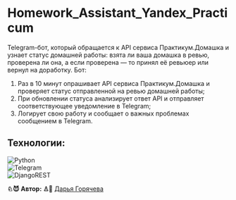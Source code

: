 # Homework_Assistant_Yandex_Practicum

Telegram-бот, который обращается к API сервиса Практикум.Домашка и узнает статус домашней работы: взята ли ваша домашка в ревью, проверена ли она, а если проверена — то принял её ревьюер или вернул на доработку.
Бот:
1. Раз в 10 минут опрашивает API сервиса Практикум.Домашка и проверяет статус отправленной на ревью домашней работы;
2. При обновлении статуса анализирует ответ API и отправляет соответствующее уведомление в Telegram;
3. Логирует свою работу и сообщает о важных проблемах сообщением в Telegram.

## Технологии:
![Python](https://img.shields.io/badge/python-3670A0?style=for-the-badge&logo=python&logoColor=ffdd54)  \
![Telegram](https://img.shields.io/badge/Telegram-2CA5E0?style=for-the-badge&logo=telegram&logoColor=white)  \
![DjangoREST](https://img.shields.io/badge/DJANGO-REST-ff1709?style=for-the-badge&logo=django&logoColor=white&color=ff1709&labelColor=gray) 


**♘😈  Автор:  ♙🎉** [Дарья Горячева](https://github.com/ChiBovino13)
